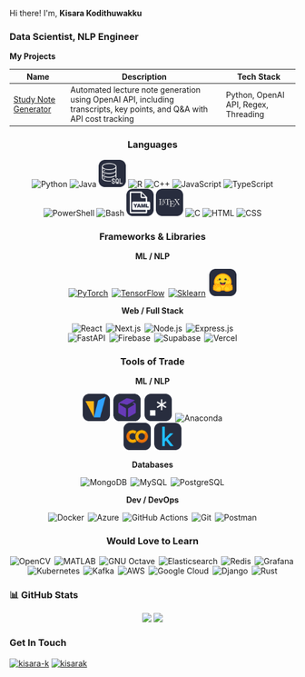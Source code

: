 Hi there! I'm, 
**Kisara Kodithuwakku**

### **Data Scientist, NLP Engineer**

**My Projects**

| Name | Description | Tech Stack |
|--------------|-------------|------------|
| [Study Note Generator](https://github.com/kisara-k/auto-lecture) | Automated lecture note generation using OpenAI API, including transcripts, key points, and Q&A with API cost tracking | Python, OpenAI API, Regex, Threading |


 
<div align="center">

### Languages

<img src="https://skillicons.dev/icons?i=python" title="Python" />
<img src="https://skillicons.dev/icons?i=java" title="Java" />
<img src="https://github.com/Kisara-k/Kisara-k-assets/blob/main/icons/sql.png" width="48" title="SQL" />
<img src="https://skillicons.dev/icons?i=r" title="R" />
<img src="https://skillicons.dev/icons?i=cpp" title="C++" />
<img src="https://skillicons.dev/icons?i=javascript" title="JavaScript" />
<img src="https://skillicons.dev/icons?i=typescript" title="TypeScript" />
<br/>
<img src="https://skillicons.dev/icons?i=powershell" title="PowerShell" />
<img src="https://skillicons.dev/icons?i=bash" title="Bash" />
<img src="https://github.com/Kisara-k/Kisara-k-assets/blob/main/icons/yaml.png" width="48" title="YAML" />
<img src="https://github.com/Kisara-k/Kisara-k-assets/blob/main/icons/latex.png" width="48" title="LaTeX" />
<img src="https://skillicons.dev/icons?i=c" title="C" />
<img src="https://skillicons.dev/icons?i=html" title="HTML" />
<img src="https://skillicons.dev/icons?i=css" title="CSS" />

### Frameworks & Libraries

**ML / NLP**

<a href="https://pytorch.org/docs/" target="_blank"><img src="https://skillicons.dev/icons?i=pytorch" title="PyTorch" /></a>&#8239;
<a href="https://www.tensorflow.org/api_docs" target="_blank"><img src="https://skillicons.dev/icons?i=tensorflow" title="TensorFlow" /></a>&#8239;
<a href="https://scikit-learn.org/stable/documentation.html" target="_blank"><img src="https://skillicons.dev/icons?i=sklearn" title="Sklearn" /></a>&#8239;
<a href="https://huggingface.co/docs" target="_blank"><img src="https://github.com/Kisara-k/Kisara-k-assets/blob/main/icons/huggingface.png?raw=true" width="48" title="Hugging Face" /></a>

**Web / Full Stack**

<img src="https://skillicons.dev/icons?i=react" title="React" />&#8239;
<img src="https://skillicons.dev/icons?i=next" title="Next.js" />&#8239;
<img src="https://skillicons.dev/icons?i=nodejs" title="Node.js" />&#8239;
<img src="https://skillicons.dev/icons?i=express" title="Express.js" />
<br/>
<img src="https://skillicons.dev/icons?i=fastapi" title="FastAPI" />&#8239;
<img src="https://skillicons.dev/icons?i=firebase" title="Firebase" />&#8239;
<img src="https://skillicons.dev/icons?i=supabase" title="Supabase" />&#8239;
<img src="https://skillicons.dev/icons?i=vercel" title="Vercel" />

### Tools of Trade

**ML / NLP**

<img src="https://github.com/Kisara-k/Kisara-k-assets/blob/main/icons/vllm.png" width="48" title="vLLM" />&#8239;
<img src="https://github.com/Kisara-k/Kisara-k-assets/blob/main/icons/runpod.png" width="48" title="RunPod" />&#8239;
<img src="https://github.com/Kisara-k/Kisara-k-assets/blob/main/icons/regex.png" width="48" title="Regex" />&#8239;
<img src="https://skillicons.dev/icons?i=anaconda" title="Anaconda" />
<br/>
<img src="https://github.com/Kisara-k/Kisara-k-assets/blob/main/icons/colab.png" width="48" title="Colab" />&#8239;
<img src="https://github.com/Kisara-k/Kisara-k-assets/blob/main/icons/kaggle.png" width="48" title="Kaggle" />

**Databases**

<img src="https://skillicons.dev/icons?i=mongodb" title="MongoDB" />&#8239;
<img src="https://skillicons.dev/icons?i=mysql" title="MySQL" />&#8239;
<img src="https://skillicons.dev/icons?i=postgresql" title="PostgreSQL" />

**Dev / DevOps**

<img src="https://skillicons.dev/icons?i=docker" title="Docker" />&#8239;
<img src="https://skillicons.dev/icons?i=azure" title="Azure" />&#8239;
<img src="https://skillicons.dev/icons?i=githubactions" title="GitHub Actions" />&#8239;
<img src="https://skillicons.dev/icons?i=git" title="Git" />&#8239;
<img src="https://skillicons.dev/icons?i=postman" title="Postman" />

### Would Love to Learn

<img src="https://skillicons.dev/icons?i=opencv" title="OpenCV" />&#8239;
<img src="https://skillicons.dev/icons?i=matlab" title="MATLAB" />&#8239;
<img src="https://skillicons.dev/icons?i=octave" title="GNU Octave" />&#8239;
<img src="https://skillicons.dev/icons?i=elasticsearch" title="Elasticsearch" />&#8239;
<img src="https://skillicons.dev/icons?i=redis" title="Redis" />&#8239;
<img src="https://skillicons.dev/icons?i=grafana" title="Grafana" />&#8239;
<br/>
<img src="https://skillicons.dev/icons?i=kubernetes" title="Kubernetes" />&#8239;
<img src="https://skillicons.dev/icons?i=kafka" title="Kafka" />&#8239;
<img src="https://skillicons.dev/icons?i=aws" title="AWS" />&#8239;
<img src="https://skillicons.dev/icons?i=gcp" title="Google Cloud" />&#8239;
<img src="https://skillicons.dev/icons?i=django" title="Django" />&#8239;
<img src="https://skillicons.dev/icons?i=rust" title="Rust" />

</div>

### 📊 GitHub Stats
<!--![](https://github-readme-stats.vercel.app/api?username=Kisara-k&theme=jolly&hide_border=false&include_all_commits=false&count_private=false)<br/>-->
<p align="center">
  <img src="https://github-readme-streak-stats.herokuapp.com/?user=Kisara-k&theme=prussian&hide_border=false" width="420"/>
  <img src="https://github-readme-stats.vercel.app/api/top-langs/?username=Kisara-k&theme=prussian&hide_border=false&include_all_commits=true&count_private=true&layout=compact"/>
</p>

### Get In Touch

<p align="left">
<a href="https://linkedin.com/in/kisara-k" target="blank"><img align="center" src="https://raw.githubusercontent.com/rahuldkjain/github-profile-readme-generator/master/src/images/icons/Social/linked-in-alt.svg" alt="kisara-k" height="30" width="40" /></a>
<a href="https://kaggle.com/kisarak" target="blank"><img align="center" src="https://raw.githubusercontent.com/rahuldkjain/github-profile-readme-generator/master/src/images/icons/Social/kaggle.svg" alt="kisarak" height="30" width="40" /></a>
</p>
